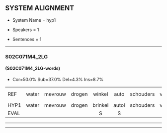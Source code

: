 
## SYSTEM ALIGNMENT

- System Name = hyp1

- Speakers = 1

- Sentences = 1

---

### S02C071M4_2LG

#### (S02C071M4_2LG-words)

- Cor=50.0%	Sub=37.0%	Del=4.3%	Ins=8.7%

|  |  |  |  |  |  |  |  |  |  |  |  |  |  |  |  |  |  |  |  |  |  |  |  |  |  |  |  |  |  |  |  |  |  |  |  |  |  |  |  |  |  |  |  |  |  |  |
|:--- |:---:|:---:|:---:|:---:|:---:|:---:|:---:|:---:|:---:|:---:|:---:|:---:|:---:|:---:|:---:|:---:|:---:|:---:|:---:|:---:|:---:|:---:|:---:|:---:|:---:|:---:|:---:|:---:|:---:|:---:|:---:|:---:|:---:|:---:|:---:|:---:|:---:|:---:|:---:|:---:|:---:|:---:|:---:|:---:|:---:|:---:|
| REF | water | mevrouw | drogen | winkel | auto | schouders | verhaal | koning | moeilijk | speelplaats | drinken | * | hoofdpijn | regen | vliegtuig | stoppen | opnieuw | gooien | sneeuwen | moeder | liedje | * | potlood | fietsbel |  |  |  | vinger | dichtbij | meisje | chauffeur | muziek | waarom | scheuren | lawaai | zwemmen | vuurwerk | appel | cola | kussen |  | eerste*(eersten) | circus | kleuren | voetbal | vlinder |
| HYP1 | water | mevrouw | drogen | brinkel | autol | schouders | verhaal | koning | moeilijk | speelplaats | drinken |  |  | hoofdpijppijnregen | vliegtuig | stoppen | opnieuw | gooien | sneeuwen | moeder | ietje | bia | potlout | fietsbel | vener | tegen | de | bij | v | meisje | chauffeur | muziek | waron | schern | lawi | sewemmen | vierwelk | abbel | cola | kussen | eers | doen | surcus | cleren | voetbal | vlinder |
| EVAL |  |  |  | S | S |  |  |  |  |  |  | D | D | S |  |  |  |  |  |  | S | S | S |  | I | I | I | S | S |  |  |  | S | S | S | S | S | S |  |  | I | S | S | S |  |  |
---

---
